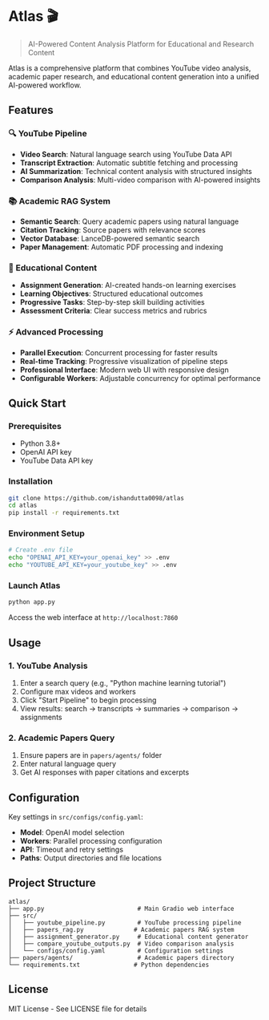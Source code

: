 # Atlas 🎬

> AI-Powered Content Analysis Platform for Educational and Research Content

Atlas is a comprehensive platform that combines YouTube video analysis, academic paper research, and educational content generation into a unified AI-powered workflow.

## Features

### 🔍 YouTube Pipeline
- **Video Search**: Natural language search using YouTube Data API
- **Transcript Extraction**: Automatic subtitle fetching and processing
- **AI Summarization**: Technical content analysis with structured insights
- **Comparison Analysis**: Multi-video comparison with AI-powered insights

### 📚 Academic RAG System
- **Semantic Search**: Query academic papers using natural language
- **Citation Tracking**: Source papers with relevance scores
- **Vector Database**: LanceDB-powered semantic search
- **Paper Management**: Automatic PDF processing and indexing

### 📝 Educational Content
- **Assignment Generation**: AI-created hands-on learning exercises
- **Learning Objectives**: Structured educational outcomes
- **Progressive Tasks**: Step-by-step skill building activities
- **Assessment Criteria**: Clear success metrics and rubrics

### ⚡ Advanced Processing
- **Parallel Execution**: Concurrent processing for faster results
- **Real-time Tracking**: Progressive visualization of pipeline steps
- **Professional Interface**: Modern web UI with responsive design
- **Configurable Workers**: Adjustable concurrency for optimal performance

## Quick Start

### Prerequisites
- Python 3.8+
- OpenAI API key
- YouTube Data API key

### Installation
```bash
git clone https://github.com/ishandutta0098/atlas
cd atlas
pip install -r requirements.txt
```

### Environment Setup
```bash
# Create .env file
echo "OPENAI_API_KEY=your_openai_key" >> .env
echo "YOUTUBE_API_KEY=your_youtube_key" >> .env
```

### Launch Atlas
```bash
python app.py
```

Access the web interface at `http://localhost:7860`

## Usage

### 1. YouTube Analysis
1. Enter a search query (e.g., "Python machine learning tutorial")
2. Configure max videos and workers
3. Click "Start Pipeline" to begin processing
4. View results: search → transcripts → summaries → comparison → assignments

### 2. Academic Papers Query
1. Ensure papers are in `papers/agents/` folder
2. Enter natural language query
3. Get AI responses with paper citations and excerpts

## Configuration

Key settings in `src/configs/config.yaml`:
- **Model**: OpenAI model selection
- **Workers**: Parallel processing configuration
- **API**: Timeout and retry settings
- **Paths**: Output directories and file locations

## Project Structure

```
atlas/
├── app.py                          # Main Gradio web interface
├── src/
│   ├── youtube_pipeline.py         # YouTube processing pipeline
│   ├── papers_rag.py              # Academic papers RAG system
│   ├── assignment_generator.py     # Educational content generator
│   ├── compare_youtube_outputs.py  # Video comparison analysis
│   └── configs/config.yaml         # Configuration settings
├── papers/agents/                  # Academic papers directory
└── requirements.txt               # Python dependencies
```

## License

MIT License - See LICENSE file for details